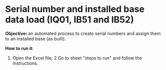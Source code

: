 # Serial number and installed base data load (IQ01, IB51 and IB52)
<b>Objective: </b> an automated process to create serial numbers and assign them to an installed base (as built).

<b>How to run it</b>: 
  1) Open the Excel file;
  2 Go to sheet "steps to run" and follow the instructions.
